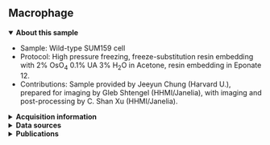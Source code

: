 ## Macrophage

<details open>
<summary><b>About this sample</b></summary>
<ul>
<li>Sample: Wild-type SUM159 cell</li>
<li>Protocol: High pressure freezing, freeze-substitution resin embedding with 2% OsO<sub>4</sub> 0.1% UA 3% H<sub>2</sub>O in Acetone, resin embedding in Eponate 12.</li>
<li>Contributions: Sample provided by Jeeyun Chung (Harvard U.), prepared for imaging by Gleb Shtengel (HHMI/Janelia), with imaging and post-processing by C. Shan Xu (HHMI/Janelia).</li>
</ul>
</details>

<details>
<summary><b>Acquisition information</b></summary>
<ul>
<li>EHT (kV): 1.2</li>
<li>Bias (V): 0</li>
<li>Imaging current (nA): 0.25</li>
<li>Scanning speed (MHz): 0.2</li>
<li>Imaging duration (days): 18</li>
<li>Data size (GB): 334</li>
<li>Final voxel size (nm): 4 x 4 x 4 (X,Y,Z)</li>
<li>Data dimensions (µm): 64 x 11 x 31 (X,Y,Z)</li>
<li>Imaging start date: 11/21/2017</li>
</ul>
</details>
<details>
<summary><b>Data sources</b></summary>
<ul>
<li><code>fibsem/aligned</code>: Destreaked SIFT-aligned raw FIB-SEM data </li>  
</ul>
</details>
<details>
<summary><b>Publications</b></summary>

<ul>
<li> n/a </li>
</ul>
</details>
